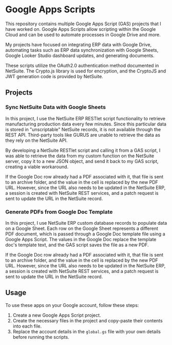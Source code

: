 # Google Apps Scripts

This repository contains multiple Google Apps Script (GAS) projects that I have worked on. Google Apps Scripts allow scripting within the Google Cloud and can be used to automate processes in Google Drive and more.

My projects have focused on integrating ERP data with Google Drive, automating tasks such as ERP data synchronization with Google Sheets, Google Looker Studio dashboard updates, and generating documents.

These scripts utilize the OAuth2.0 authentication method documented in NetSuite. The Crypto.js library is used for encryption, and the CryptoJS and JWT generation code is provided by NetSuite.

## Projects

### Sync NetSuite Data with Google Sheets

In this project, I use the NetSuite ERP RESTlet script functionality to retrieve manufacturing production data every few minutes. Since this particular data is stored in "unscriptable" NetSuite records, it is not available through the REST API. Third-party tools like GURUS are unable to retrieve the data as they rely on the NetSuite API.

By developing a NetSuite RESTlet script and calling it from a GAS script, I was able to retrieve the data from my custom function on the NetSuite server, copy it to a new JSON object, and send it back to my GAS script, creating a viable workaround.

If the Google Doc row already had a PDF associated with it, that file is sent to an archive folder, and the value in the cell is replaced by the new PDF URL. However, since the URL also needs to be updated in the NetSuite ERP, a session is created with NetSuite REST services, and a patch request is sent to update the URL in the NetSuite record.

### Generate PDFs from Google Doc Template

In this project, I use NetSuite ERP custom database records to populate data on a Google Sheet. Each row on the Google Sheet represents a different PDF document, which is passed through a Google Doc template file using a Google Apps Script. The values in the Google Doc replace the template doc's template text, and the GAS script saves the file as a new PDF.

If the Google Doc row already had a PDF associated with it, that file is sent to an archive folder, and the value in the cell is replaced by the new PDF URL. However, since the URL also needs to be updated in the NetSuite ERP, a session is created with NetSuite REST services, and a patch request is sent to update the URL in the NetSuite record.

## Usage

To use these apps on your Google account, follow these steps:

1. Create a new Google Apps Script project.
2. Create the necessary files in the project and copy-paste their contents into each file.
3. Replace the account details in the `global.gs` file with your own details before running the scripts.
